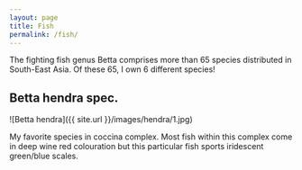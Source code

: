 ```yaml
---
layout: page
title: Fish
permalink: /fish/
---
```


The fighting fish genus Betta comprises more than 65 species distributed in South-East Asia. Of these 65, I own 6 different species!

## Betta hendra spec.
![Betta hendra]({{ site.url }}/images/hendra/1.jpg)

My favorite species in coccina complex. Most fish within this complex come in deep wine red colouration but this particular fish sports iridescent green/blue scales. 
